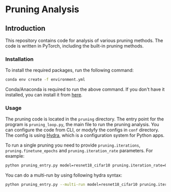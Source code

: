 # Pruning Analysis

## Introduction
This repository contains code for analysis of various pruning methods.
The code is written in PyTorch, including the built-in pruning methods.

### Installation
To install the required packages, run the following command:
```bash
conda env create -f environment.yml
```
Conda/Anaconda is required to run the above command. If you don't have it installed, you can install it from [here](https://www.anaconda.com/products/distribution).

### Usage
The pruning code is located in the `pruning` directory.
The entry point for the program is `pruning_loop.py`, the main file to run the pruning analysis. 
You can configure the code from CLI, or modyfy the configs in `conf` directory. The config is using [Hydra](https://hydra.cc/), which is  a configuration system for Python apps.

To run a single pruning you need to provide `pruning.iterations`, `pruning.finetune_epochs` and `pruning.iteration_rate` parameters. For example:
```bash
python pruning_entry.py model=resnet18_cifar10 pruning.iteration_rate=0.8 pruning.iterations=1 pruning.finetune_epochs=20
```

You can do a multi-run by using following hydra syntax:
```bash
python pruning_entry.py --multi-run model=resnet18_cifar10 pruning.iteration_rate=0.8 pruning.iterations=1,2,3 pruning.finetune_epochs=20,30
```